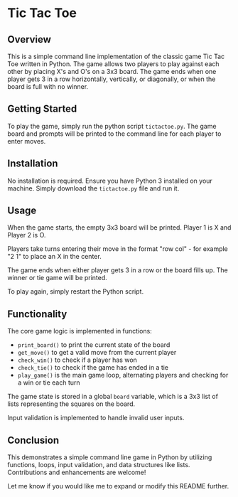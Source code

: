
# Tic Tac Toe

## Overview

This is a simple command line implementation of the classic game Tic Tac Toe written in Python. The game allows two players to play against each other by placing X's and O's on a 3x3 board. The game ends when one player gets 3 in a row horizontally, vertically, or diagonally, or when the board is full with no winner.

## Getting Started

To play the game, simply run the python script `tictactoe.py`. The game board and prompts will be printed to the command line for each player to enter moves.

## Installation

No installation is required. Ensure you have Python 3 installed on your machine. Simply download the `tictactoe.py` file and run it.

## Usage

When the game starts, the empty 3x3 board will be printed. Player 1 is X and Player 2 is O. 

Players take turns entering their move in the format "row col" - for example "2 1" to place an X in the center.

The game ends when either player gets 3 in a row or the board fills up. The winner or tie game will be printed.

To play again, simply restart the Python script.

## Functionality

The core game logic is implemented in functions:

- `print_board()` to print the current state of the board
- `get_move()` to get a valid move from the current player
- `check_win()` to check if a player has won
- `check_tie()` to check if the game has ended in a tie
- `play_game()` is the main game loop, alternating players and checking for a win or tie each turn

The game state is stored in a global `board` variable, which is a 3x3 list of lists representing the squares on the board.

Input validation is implemented to handle invalid user inputs.

## Conclusion

This demonstrates a simple command line game in Python by utilizing functions, loops, input validation, and data structures like lists. Contributions and enhancements are welcome!

Let me know if you would like me to expand or modify this README further.